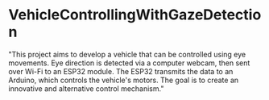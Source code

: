 # VehicleControllingWithGazeDetection
"This project aims to develop a vehicle that can be controlled using eye movements. Eye direction is detected via a computer webcam, then sent over Wi-Fi to an ESP32 module. The ESP32 transmits the data to an Arduino, which controls the vehicle's motors. The goal is to create an innovative and alternative control mechanism."

